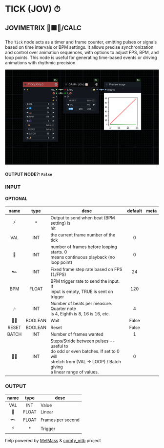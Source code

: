 # TICK (JOV) ⏱

## JOVIMETRIX 🔺🟩🔵/CALC

The `Tick` node acts as a timer and frame counter, emitting pulses or signals based on time intervals or BPM settings. It allows precise synchronization and control over animation sequences, with options to adjust FPS, BPM, and loop points. This node is useful for generating time-based events or driving animations with rhythmic precision.

![TICK](https://raw.githubusercontent.com/Amorano/Jovimetrix-examples/master/node/TICK/TICK.png)

#### OUTPUT NODE?: `False`

### INPUT

#### OPTIONAL

name | type | desc | default | meta
:---:|:---:|---|:---:|---
⚡ | * | Output to send when beat (BPM setting) is<br>hit |  | 
VAL | INT | the current frame number of the tick | 0 | 
🔄 | INT | number of frames before looping starts. 0<br>means continuous playback (no loop point) | 0 | 
🏎️ | INT | Fixed frame step rate based on FPS (1/FPS) | 24 | 
BPM | FLOAT | BPM trigger rate to send the input. If<br>input is empty, TRUE is sent on trigger | 120 | 
🎶 | INT | Number of beats per measure. Quarter note<br>is 4, Eighth is 8, 16 is 16, etc. | 4 | 
✋🏽 | BOOLEAN | Wait | False | 
RESET | BOOLEAN | Reset | False | 
BATCH | INT | Number of frames wanted | 1 | 
🦶🏽 | INT | Steps/Stride between pulses -- useful to<br>do odd or even batches. If set to 0 will<br>stretch from (VAL -> LOOP) / Batch giving<br>a linear range of values. | 0 | 

### OUTPUT

name | type | desc
:---:|:---:|---
VAL | INT | Value 
🛟 | FLOAT | Linear 
🏎️ | FLOAT | Frames per second 
⚡ | * | Trigger 

help powered by [MelMass](https://github.com/melMass) & [comfy_mtb](https://github.com/melMass/comfy_mtb) project